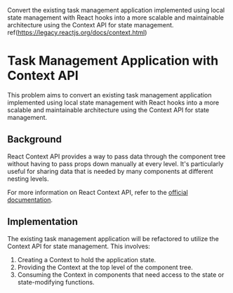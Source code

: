 Convert the existing task management application implemented using local state management with React hooks into a more scalable and maintainable architecture using the Context API for state management. ref(https://legacy.reactjs.org/docs/context.html)


# Task Management Application with Context API

This problem aims to convert an existing task management application implemented using local state management with React hooks into a more scalable and maintainable architecture using the Context API for state management.

## Background

React Context API provides a way to pass data through the component tree without having to pass props down manually at every level. It's particularly useful for sharing data that is needed by many components at different nesting levels.

For more information on React Context API, refer to the [official documentation](https://legacy.reactjs.org/docs/context.html).

## Implementation

The existing task management application will be refactored to utilize the Context API for state management. This involves:

1. Creating a Context to hold the application state.
2. Providing the Context at the top level of the component tree.
3. Consuming the Context in components that need access to the state or state-modifying functions.


